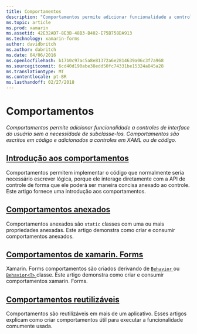 ```yaml
---
title: Comportamentos
description: "Comportamentos permite adicionar funcionalidade a controles de interface do usuário sem a necessidade de subclasse-los. Comportamentos são escritos em código e adicionados a controles em XAML ou de código."
ms.topic: article
ms.prod: xamarin
ms.assetid: 42E32AD7-8E3B-48B3-B402-E75B758DA913
ms.technology: xamarin-forms
author: davidbritch
ms.author: dabritch
ms.date: 04/06/2016
ms.openlocfilehash: b17b0c97ac5a8e81372a6e2814639a06c3f7a968
ms.sourcegitcommit: 6cd40d190abe38edd50fc74331be15324a845a28
ms.translationtype: MT
ms.contentlocale: pt-BR
ms.lasthandoff: 02/27/2018
---
```

# <a name="behaviors"></a>Comportamentos

_Comportamentos permite adicionar funcionalidade a controles de interface do usuário sem a necessidade de subclasse-los. Comportamentos são escritos em código e adicionados a controles em XAML ou de código._

## <a name="introduction-to-behaviorsintroductionmd"></a>[Introdução aos comportamentos](introduction.md)

Comportamentos permitem implementar o código que normalmente seria necessário escrever lógica, porque ele interage diretamente com a API de controle de forma que ele poderá ser maneira concisa anexado ao controle. Este artigo fornece uma introdução aos comportamentos.

## <a name="attached-behaviorsattachedmd"></a>[Comportamentos anexados](attached.md)

Comportamentos anexados são `static` classes com uma ou mais propriedades anexadas. Este artigo demonstra como criar e consumir comportamentos anexados.

## <a name="xamarinforms-behaviorscreatingmd"></a>[Comportamentos de xamarin. Forms](creating.md)

Xamarin. Forms comportamentos são criados derivando de [ `Behavior` ](https://developer.xamarin.com/api/type/Xamarin.Forms.Behavior/) ou [ `Behavior<T>` ](https://developer.xamarin.com/api/type/Xamarin.Forms.Behavior%3CT%3E/) classe. Este artigo demonstra como criar e consumir comportamentos xamarin. Forms.

## <a name="reusable-behaviorsreusableindexmd"></a>[Comportamentos reutilizáveis](reusable/index.md)

Comportamentos são reutilizáveis em mais de um aplicativo. Esses artigos explicam como criar comportamentos útil para executar a funcionalidade comumente usada.

